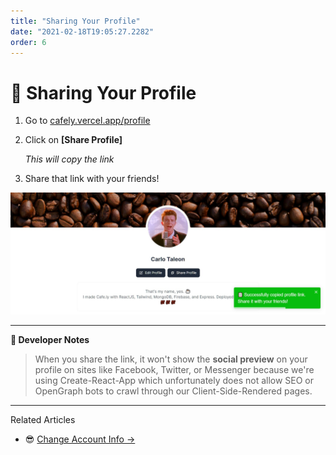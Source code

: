 ```yaml
---
title: "Sharing Your Profile"
date: "2021-02-18T19:05:27.2282"
order: 6
---
```


# 🤝 Sharing Your Profile

1. Go to [cafely.vercel.app/profile](https://cafely.vercel.app/profile)

2. Click on **[Share Profile]**

   _This will copy the link_

3. Share that link with your friends!

![Share Profile Image](https://raw.githubusercontent.com/seajayrubynose/cafely-pictures/master/manual_images/sharingyourprofile_0.jpg)

---

**📝 Developer Notes**

> When you share the link, it won't show the **social preview** on your profile on sites like Facebook, Twitter, or Messenger because we're using Create-React-App which unfortunately does not allow SEO or OpenGraph bots to crawl through our Client-Side-Rendered pages.

---

Related Articles

- 😎 [Change Account Info &rarr;](/manual/ChangeAccountInfo)
